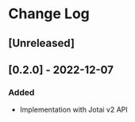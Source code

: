 # Change Log

## [Unreleased]

## [0.2.0] - 2022-12-07
### Added
- Implementation with Jotai v2 API
